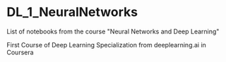 # DL_1_NeuralNetworks
List of notebooks from the course "Neural Networks and Deep Learning" 

First Course of Deep Learning Specialization from deeplearning.ai in Coursera
